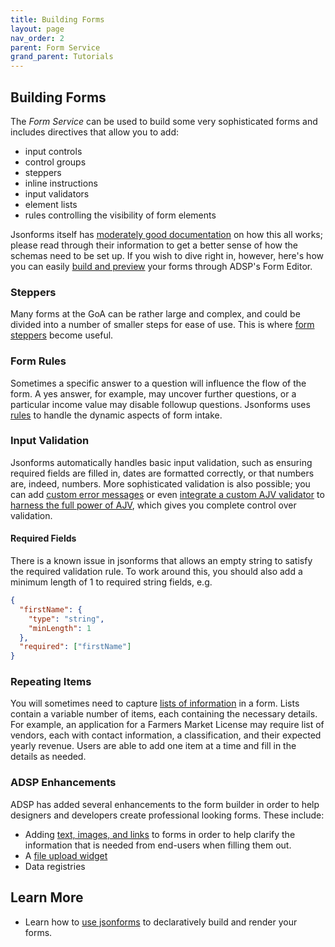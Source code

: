 ```yaml
---
title: Building Forms
layout: page
nav_order: 2
parent: Form Service
grand_parent: Tutorials
---
```


## Building Forms

The _Form Service_ can be used to build some very sophisticated forms and includes directives that allow you to add:

- input controls
- control groups
- steppers
- inline instructions
- input validators
- element lists
- rules controlling the visibility of form elements

Jsonforms itself has [moderately good documentation](https://jsonforms.io/examples/basic/) on how this all works; please read through their information to get a better sense of how the schemas need to be set up. If you wish to dive right in, however, here's how you can easily [build and preview](/adsp-monorepo/tutorials/form-service/form-editor.html) your forms through ADSP's Form Editor.

### Steppers

Many forms at the GoA can be rather large and complex, and could be divided into a number of smaller steps for ease of use. This is where [form steppers](/adsp-monorepo/tutorials/form-service/steppers.html) become useful.

### Form Rules

Sometimes a specific answer to a question will influence the flow of the form. A yes answer, for example, may uncover further questions, or a particular income value may disable followup questions. Jsonforms uses [rules](https://jsonforms.io/docs/uischema/rules/) to handle the dynamic aspects of form intake.

### Input Validation

Jsonforms automatically handles basic input validation, such as ensuring required fields are filled in, dates are formatted correctly, or that numbers are, indeed, numbers. More sophisticated validation is also possible; you can add [custom error messages](https://jsonforms.io/docs/validation/) or even [integrate a custom AJV validator](https://jsonforms.io/docs/validation/) to [harness the full power of AJV](https://ajv.js.org/), which gives you complete control over validation.

#### Required Fields

There is a known issue in jsonforms that allows an empty string to satisfy the required validation rule. To work around this, you should also add a minimum length of 1 to required string fields, e.g.

```json
{
  "firstName": {
    "type": "string",
    "minLength": 1
  },
  "required": ["firstName"]
}
```

### Repeating Items

You will sometimes need to capture [lists of information](/adsp-monorepo/tutorials/form-service/repeated-items.html) in a form. Lists contain a variable number of items, each containing the necessary details. For example, an application for a Farmers Market License may require list of vendors, each with contact information, a classification, and their expected yearly revenue. Users are able to add one item at a time and fill in the details as needed.

### ADSP Enhancements

ADSP has added several enhancements to the form builder in order to help designers and developers create professional looking forms. These include:

- Adding [text, images, and links](/adsp-monorepo/tutorials/form-service/instructions.html) to forms in order to help clarify the information that is needed from end-users when filling them out.
- A [file upload widget](/adsp-monorepo/tutorials/form-service/file-uploader.md)
- Data registries

## Learn More

- Learn how to [use jsonforms](https://jsonforms.io/) to declaratively build and render your forms.
